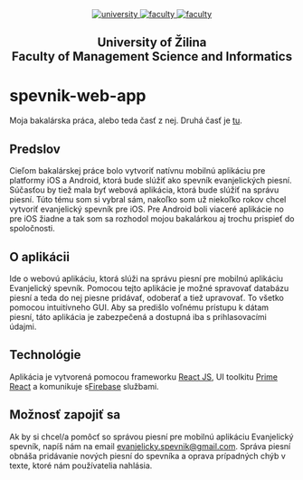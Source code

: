 <div align="center">
	<a href="https://www.uniza.sk/index.php/en/" target="_blank">
		<img src="https://img.shields.io/badge/university-University%20of%20Žilina-2B3A65.svg" alt="university">
	</a>
	<a href="https://www.fri.uniza.sk/en/" target="_blank">
		<img src="https://img.shields.io/badge/faculty-Faculty%20of%20Management%20Science%20and%20Informatics-FECE50.svg" alt="faculty">
	</a>
  <a href="https://vzdelavanie.uniza.sk/vzdelavanie/plany.php" target="_blank">
		<img src="https://img.shields.io/badge/program-Informatics-00a9e0.svg" alt="faculty">
	</a>
</div>

<h2 align="center">
	University of Žilina<br>Faculty of Management Science and Informatics
</h2>

# spevnik-web-app
Moja bakalárska práca, alebo teda časť z nej. Druhá časť je [tu](https://github.com/flpmko/spevnik-mobile-app).
## Predslov
Cieľom bakalárskej práce bolo vytvoriť natívnu mobilnú aplikáciu pre platformy iOS a Android, ktorá bude slúžiť ako spevník evanjelických piesní. Súčasťou by tiež mala byť webová aplikácia, ktorá bude slúžiť na správu piesní. Túto tému som si vybral sám, nakoľko som už niekoľko rokov chcel vytvoriť evanjelický spevník pre iOS. Pre Android boli viaceré aplikácie no pre iOS žiadne a tak som sa rozhodol mojou bakalárkou aj trochu prispieť do spoločnosti.
## O aplikácii
Ide o webovú aplikáciu, ktorá slúži na správu piesní pre mobilnú aplikáciu Evanjelický spevník. Pomocou tejto aplikácie je možné spravovať databázu piesní a teda do nej piesne pridávať, odoberať a tiež upravovať. To všetko pomocou intuitívneho GUI. Aby sa predišlo voľnému prístupu k dátam piesní, táto aplikácia je zabezpečená a dostupná iba s prihlasovacími údajmi.
## Technológie
Aplikácia je vytvorená pomocou frameworku [React JS](https://reactjs.org/), UI toolkitu [Prime React](https://www.primefaces.org/primereact/) a komunikuje s[Firebase](https://firebase.google.com/) službami.
## Možnosť zapojiť sa
Ak by si chcel/a pomôcť so správou piesní pre mobilnú aplikáciu Evanjelický spevník, napíš nám na email [evanjelicky.spevnik@gmail.com](mailto:evanjelicky.spevnik@gmail.com). Správa piesní obnáša pridávanie nových piesní do spevníka a oprava prípadných chýb v texte, ktoré nám používatelia nahlásia.
